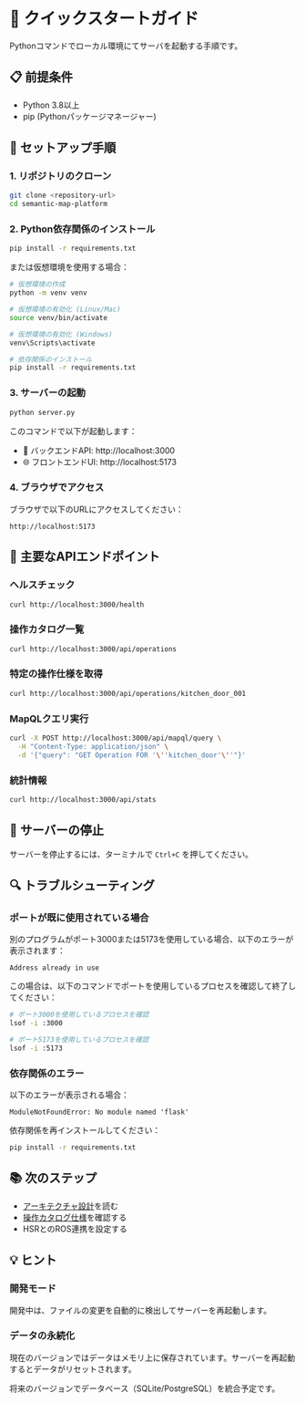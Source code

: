 # 🚀 クイックスタートガイド

Pythonコマンドでローカル環境にてサーバを起動する手順です。

## 📋 前提条件

- Python 3.8以上
- pip (Pythonパッケージマネージャー)

## 🔧 セットアップ手順

### 1. リポジトリのクローン

```bash
git clone <repository-url>
cd semantic-map-platform
```

### 2. Python依存関係のインストール

```bash
pip install -r requirements.txt
```

または仮想環境を使用する場合：

```bash
# 仮想環境の作成
python -m venv venv

# 仮想環境の有効化 (Linux/Mac)
source venv/bin/activate

# 仮想環境の有効化 (Windows)
venv\Scripts\activate

# 依存関係のインストール
pip install -r requirements.txt
```

### 3. サーバーの起動

```bash
python server.py
```

このコマンドで以下が起動します：
- 🔧 バックエンドAPI: http://localhost:3000
- 🌐 フロントエンドUI: http://localhost:5173

### 4. ブラウザでアクセス

ブラウザで以下のURLにアクセスしてください：

```
http://localhost:5173
```

## 🎯 主要なAPIエンドポイント

### ヘルスチェック
```bash
curl http://localhost:3000/health
```

### 操作カタログ一覧
```bash
curl http://localhost:3000/api/operations
```

### 特定の操作仕様を取得
```bash
curl http://localhost:3000/api/operations/kitchen_door_001
```

### MapQLクエリ実行
```bash
curl -X POST http://localhost:3000/api/mapql/query \
  -H "Content-Type: application/json" \
  -d '{"query": "GET Operation FOR '\''kitchen_door'\''"}'
```

### 統計情報
```bash
curl http://localhost:3000/api/stats
```

## 🛑 サーバーの停止

サーバーを停止するには、ターミナルで `Ctrl+C` を押してください。

## 🔍 トラブルシューティング

### ポートが既に使用されている場合

別のプログラムがポート3000または5173を使用している場合、以下のエラーが表示されます：

```
Address already in use
```

この場合は、以下のコマンドでポートを使用しているプロセスを確認して終了してください：

```bash
# ポート3000を使用しているプロセスを確認
lsof -i :3000

# ポート5173を使用しているプロセスを確認
lsof -i :5173
```

### 依存関係のエラー

以下のエラーが表示される場合：

```
ModuleNotFoundError: No module named 'flask'
```

依存関係を再インストールしてください：

```bash
pip install -r requirements.txt
```

## 📚 次のステップ

- [アーキテクチャ設計](docs/ARCHITECTURE.md)を読む
- [操作カタログ仕様](docs/OPERATION-CATALOG.md)を確認する
- HSRとのROS連携を設定する

## 💡 ヒント

### 開発モード

開発中は、ファイルの変更を自動的に検出してサーバーを再起動します。

### データの永続化

現在のバージョンではデータはメモリ上に保存されています。サーバーを再起動するとデータがリセットされます。

将来のバージョンでデータベース（SQLite/PostgreSQL）を統合予定です。

